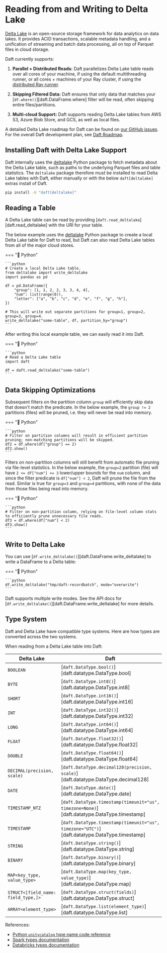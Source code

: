 # Reading from and Writing to Delta Lake

[Delta Lake](https://delta.io/) is an open-source storage framework for data analytics on data lakes. It provides ACID transactions, scalable metadata handling, and a unification of streaming and batch data processing, all on top of Parquet files in cloud storage.

Daft currently supports:

1. **Parallel + Distributed Reads:** Daft parallelizes Delta Lake table reads over all cores of your machine, if using the default multithreading runner, or all cores + machines of your Ray cluster, if using the [distributed Ray runner](../distributed.md).

2. **Skipping Filtered Data:** Daft ensures that only data that matches your [`df.where()`][daft.DataFrame.where] filter will be read, often skipping entire files/partitions.

3. **Multi-cloud Support:** Daft supports reading Delta Lake tables from AWS S3, Azure Blob Store, and GCS, as well as local files.

A detailed Delta Lake roadmap for Daft can be found on [our GitHub issues](https://github.com/Eventual-Inc/Daft/issues/2457). For the overall Daft development plan, see [Daft Roadmap](../roadmap.md).

## Installing Daft with Delta Lake Support

Daft internally uses the [deltalake](https://pypi.org/project/deltalake/) Python package to fetch metadata about the Delta Lake table, such as paths to the underlying Parquet files and table statistics. The `deltalake` package therefore must be installed to read Delta Lake tables with Daft, either manually or with the below `daft[deltalake]` extras install of Daft.

```bash
pip install -U "daft[deltalake]"
```

## Reading a Table

A Delta Lake table can be read by providing [`daft.read_deltalake`][daft.read_deltalake] with the URI for your table.

The below example uses the [deltalake](https://pypi.org/project/deltalake/) Python package to create a local Delta Lake table for Daft to read, but Daft can also read Delta Lake tables from all of the major cloud stores.

=== "🐍 Python"

    ```python
    # Create a local Delta Lake table.
    from deltalake import write_deltalake
    import pandas as pd

    df = pd.DataFrame({
        "group": [1, 1, 2, 2, 3, 3, 4, 4],
        "num": list(range(8)),
        "letter": ["a", "b", "c", "d", "e", "f", "g", "h"],
    })

    # This will write out separate partitions for group=1, group=2, group=3, group=4.
    write_deltalake("some-table", df, partition_by="group")
    ```

After writing this local example table, we can easily read it into Daft.

=== "🐍 Python"

    ```python
    # Read a Delta Lake table
    import daft

    df = daft.read_deltalake("some-table")
    ```

## Data Skipping Optimizations

Subsequent filters on the partition column `group` will efficiently skip data that doesn't match the predicate. In the below example, the `group != 2` partitions (files) will be pruned, i.e. they will never be read into memory.

=== "🐍 Python"

    ```python
    # Filter on partition columns will result in efficient partition pruning; non-matching partitions will be skipped.
    df2 = df.where(df["group"] == 2)
    df2.show()
    ```

Filters on non-partition columns will still benefit from automatic file pruning via file-level statistics. In the below example, the `group=2` partition (file) will have `2 <= df["num"] <= 3` lower/upper bounds for the `num` column, and since the filter predicate is `df["num"] < 2`, Daft will prune the file from the read. Similar is true for `group=3` and `group=4` partitions, with none of the data from those files being read into memory.

=== "🐍 Python"

    ```python
    # Filter on non-partition column, relying on file-level column stats to efficiently prune unnecessary file reads.
    df3 = df.where(df["num"] < 2)
    df3.show()
    ```

## Write to Delta Lake

You can use [`df.write_deltalake()`][daft.DataFrame.write_deltalake] to write a DataFrame to a Delta table:

=== "🐍 Python"

    ```python
    df.write_deltalake("tmp/daft-recordbatch", mode="overwrite")
    ```

Daft supports multiple write modes. See the API docs for [`df.write_deltalake()`][daft.DataFrame.write_deltalake] for more details.

## Type System

Daft and Delta Lake have compatible type systems. Here are how types are converted across the two systems.

When reading from a Delta Lake table into Daft:

| Delta Lake                          | Daft                                                                                         |
| ----------------------------------- | -------------------------------------------------------------------------------------------- |
| `BOOLEAN`                           | [`daft.DataType.bool()`][daft.datatype.DataType.bool]                                        |
| `BYTE`                              | [`daft.DataType.int8()`][daft.datatype.DataType.int8]                                        |
| `SHORT`                             | [`daft.DataType.int16()`][daft.datatype.DataType.int16]                                      |
| `INT`                               | [`daft.DataType.int32()`][daft.datatype.DataType.int32]                                      |
| `LONG`                              | [`daft.DataType.int64()`][daft.datatype.DataType.int64]                                      |
| `FLOAT`                             | [`daft.DataType.float32()`][daft.datatype.DataType.float32]                                  |
| `DOUBLE`                            | [`daft.DataType.float64()`][daft.datatype.DataType.float64]                                  |
| `DECIMAL(precision, scale)`         | [`daft.DataType.decimal128(precision, scale)`][daft.datatype.DataType.decimal128]            |
| `DATE`                              | [`daft.DataType.date()`][daft.datatype.DataType.date]                                        |
| `TIMESTAMP_NTZ`                     | [`daft.DataType.timestamp(timeunit="us", timezone=None)`][daft.datatype.DataType.timestamp]  |
| `TIMESTAMP`                         | [`daft.DataType.timestamp(timeunit="us", timezone="UTC")`][daft.datatype.DataType.timestamp] |
| `STRING`                            | [`daft.DataType.string()`][daft.datatype.DataType.string]                                    |
| `BINARY`                            | [`daft.DataType.binary()`][daft.datatype.DataType.binary]                                    |
| `MAP<key_type, value_type>`         | [`daft.DataType.map(key_type, value_type)`][daft.datatype.DataType.map]                      |
| `STRUCT<[field_name: field_type,]>` | [`daft.DataType.struct(fields)`][daft.datatype.DataType.struct]                              |
| `ARRAY<element_type>`               | [`daft.DataType.list(element_type)`][daft.datatype.DataType.list]                            |

References:

* [Python `unitycatalog` type name code reference](https://github.com/unitycatalog/unitycatalog-python/blob/main/src/unitycatalog/types/table_info.py)
* [Spark types documentation](https://spark.apache.org/docs/latest/api/python/reference/pyspark.sql/data_types.html)
* [Databricks types documentation](https://docs.databricks.com/aws/en/sql/language-manual/sql-ref-datatypes)
